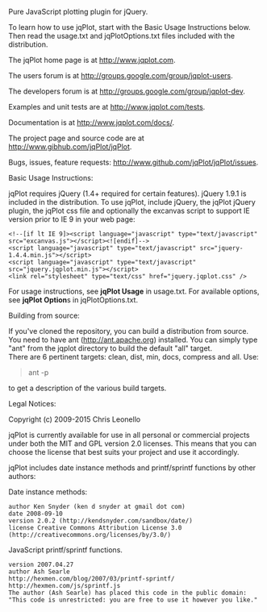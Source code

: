 Pure JavaScript plotting plugin for jQuery.

To learn how to use jqPlot, start with the Basic Usage Instructions below.  Then read the usage.txt and jqPlotOptions.txt files included with the distribution.

The jqPlot home page is at http://www.jqplot.com.

The users forum is at http://groups.google.com/group/jqplot-users.

The developers forum is at http://groups.google.com/group/jqplot-dev.

Examples and unit tests are at http://www.jqplot.com/tests.

Documentation is at http://www.jqplot.com/docs/.

The project page and source code are at http://www.gibhub.com/jqPlot/jqPlot.

Bugs, issues, feature requests: http://www.github.com/jqPlot/jqPlot/issues.

Basic Usage Instructions:

jqPlot requires jQuery (1.4+ required for certain features). jQuery 1.9.1 is included in the distribution.  To use jqPlot, include jQuery, the jqPlot jQuery plugin, the jqPlot css file and optionally the excanvas script to support IE version prior to IE 9 in your web page:

    <!--[if lt IE 9]><script language="javascript" type="text/javascript" src="excanvas.js"></script><![endif]-->
    <script language="javascript" type="text/javascript" src="jquery-1.4.4.min.js"></script>
    <script language="javascript" type="text/javascript" src="jquery.jqplot.min.js"></script>
    <link rel="stylesheet" type="text/css" href="jquery.jqplot.css" />

For usage instructions, see **jqPlot Usage** in usage.txt.  For available options, see
**jqPlot Option**s in jqPlotOptions.txt.

Building from source:

If you've cloned the repository, you can build a distribution from source.
You need to have ant (http://ant.apache.org) installed.  You can simply 
type "ant" from the jqplot directory to build the default "all" target.  
There are 6 pertinent targets: clean, dist, min, docs, compress and all.  Use:

> ant -p

to get a description of the various build targets. 

Legal Notices:

Copyright (c) 2009-2015 Chris Leonello

jqPlot is currently available for use in all personal or commercial projects 
under both the MIT and GPL version 2.0 licenses. This means that you can 
choose the license that best suits your project and use it accordingly. 

jqPlot includes date instance methods and printf/sprintf functions by other authors:

Date instance methods:

    author Ken Snyder (ken d snyder at gmail dot com)
    date 2008-09-10
    version 2.0.2 (http://kendsnyder.com/sandbox/date/)     
    license Creative Commons Attribution License 3.0 (http://creativecommons.org/licenses/by/3.0/)

JavaScript printf/sprintf functions.

    version 2007.04.27
    author Ash Searle
    http://hexmen.com/blog/2007/03/printf-sprintf/
    http://hexmen.com/js/sprintf.js
    The author (Ash Searle) has placed this code in the public domain:
    "This code is unrestricted: you are free to use it however you like."
